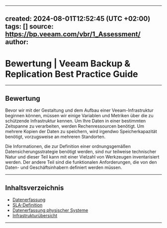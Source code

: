 
---
created: 2024-08-01T12:52:45 (UTC +02:00)
tags: []
source: https://bp.veeam.com/vbr/1_Assessment/
author: 
---

# Bewertung | Veeam Backup & Replication Best Practice Guide

---
## [](https://bp.veeam.com/vbr/1_Assessment/#assessment)Bewertung

Bevor wir mit der Gestaltung und dem Aufbau einer Veeam-Infrastruktur beginnen können, müssen wir einige Variablen und Metriken über die zu schützende Infrastruktur kennen. Um Ihre Daten in einer bestimmten Zeitspanne zu verarbeiten, werden Rechenressourcen benötigt. Um mehrere Kopien der Daten zu speichern, wird irgendwo Speicherkapazität benötigt, vorzugsweise an mehreren Standorten.

Die Informationen, die zur Definition einer ordnungsgemäßen Datensicherungsstrategie benötigt werden, sind nur teilweise technischer Natur und dieser Teil kann mit einer Vielzahl von Werkzeugen inventarisiert werden. Der andere Teil sind die funktionalen Anforderungen, die von den Daten- und Geschäftsinhabern definiert werden müssen.

___

## Inhaltsverzeichnis

-   [Datenerfassung](https://bp.veeam.com/vbr/1_Assessment/A_Data_gathering/Data_gathering.html)
-   [SLA-Definition](https://bp.veeam.com/vbr/1_Assessment/A_SLA_Definition/SLA_Definition.html)
-   [Datenerfassung physischer Systeme](https://bp.veeam.com/vbr/1_Assessment/A_Data_gathering/Physical_Systems_Gathering.html)
-   [Infrastrukturübersicht](https://bp.veeam.com/vbr/1_Assessment/A_Infra_Overview/infra_overview.html)

___
